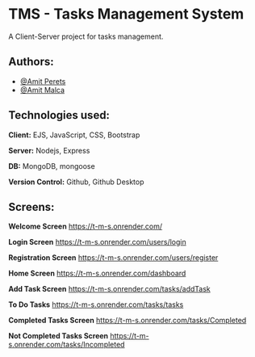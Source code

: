 # TMS - Tasks Management System

A Client-Server project for tasks management.


## Authors:

- [@Amit Perets](https://github.com/AmitPerets)
- [@Amit Malca](https://github.com/amitmalca10)


## Technologies used:

**Client:** EJS, JavaScript, CSS, Bootstrap

**Server:** Nodejs, Express

**DB:** MongoDB, mongoose

**Version Control:** Github, Github Desktop


## Screens:

**Welcome Screen**
https://t-m-s.onrender.com/

**Login Screen**
https://t-m-s.onrender.com/users/login

**Registration Screen**
https://t-m-s.onrender.com/users/register

**Home Screen**
https://t-m-s.onrender.com/dashboard

**Add Task Screen**
https://t-m-s.onrender.com/tasks/addTask

**To Do Tasks**
https://t-m-s.onrender.com/tasks/tasks

**Completed Tasks Screen**
https://t-m-s.onrender.com/tasks/Completed

**Not Completed Tasks Screen**
https://t-m-s.onrender.com/tasks/Incompleted


